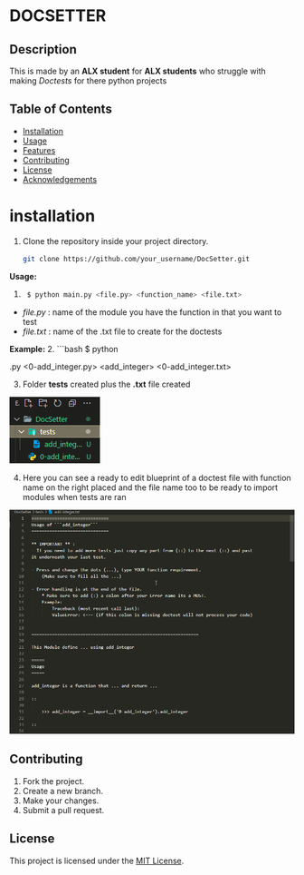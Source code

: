 # DOCSETTER

## Description
This is made by an **ALX student** for **ALX students** who struggle with making *Doctests* for there python projects

## Table of Contents

- [Installation](#installation)
- [Usage](#usage)
- [Features](#features)
- [Contributing](#contributing)
- [License](#license)
- [Acknowledgements](#acknowledgements)


# installation

1. Clone the repository inside your project directory.
	```bash
	git clone https://github.com/your_username/DocSetter.git

**Usage:**
1. ```bash
	$ python main.py <file.py> <function_name> <file.txt>
- *file.py* : name of the module you have the function in that you want to test
- *file.txt* : name of the .txt file to create for the doctests

**Example:**
2. ```bash
	$ python <main>.py <0-add_integer.py> <add_integer> <0-add_integer.txt>

3.  Folder **tests** created plus the **.txt** file created

![picture shows a new directory created](/images/tests_created.png)

4. Here you can see a ready to edit blueprint of a doctest file with function name
	on the right placed and the file name too to be ready to import modules when tests are ran

![picture of a text file](/images/txt_file.png)


## Contributing

1. Fork the project.
2. Create a new branch.
3. Make your changes.
4. Submit a pull request.


## License

This project is licensed under the [MIT License](LICENSE).


<!-- ** IMPORTANT ** :
- If you need to add more tests just copy any part from (::) to the next (::) and past
it underneath your last test.

- Press and change the dots (...), type YOUR function requirement.
	(Make sure to fill all the ...)

- Error handling is at the end of the file.
	* Make sure to add (:) a colon after your Error name its a MOST.
	Example:
		Traceback (most recent call last):
		ValueError: <--- (if this colon is missing doctest will not process your code) -->